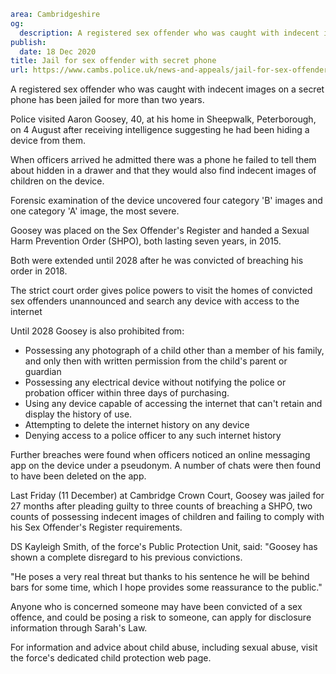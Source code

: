 ```yaml
area: Cambridgeshire
og:
  description: A registered sex offender who was caught with indecent images on a secret phone has been jailed for more than two years.
publish:
  date: 18 Dec 2020
title: Jail for sex offender with secret phone
url: https://www.cambs.police.uk/news-and-appeals/jail-for-sex-offender-with-secret-phone
```

A registered sex offender who was caught with indecent images on a secret phone has been jailed for more than two years.

Police visited Aaron Goosey, 40, at his home in Sheepwalk, Peterborough, on 4 August after receiving intelligence suggesting he had been hiding a device from them.

When officers arrived he admitted there was a phone he failed to tell them about hidden in a drawer and that they would also find indecent images of children on the device.

Forensic examination of the device uncovered four category 'B' images and one category 'A' image, the most severe.

Goosey was placed on the Sex Offender's Register and handed a Sexual Harm Prevention Order (SHPO), both lasting seven years, in 2015.

Both were extended until 2028 after he was convicted of breaching his order in 2018.

The strict court order gives police powers to visit the homes of convicted sex offenders unannounced and search any device with access to the internet

Until 2028 Goosey is also prohibited from:

 * Possessing any photograph of a child other than a member of his family, and only then with written permission from the child's parent or guardian
 * Possessing any electrical device without notifying the police or probation officer within three days of purchasing.
 * Using any device capable of accessing the internet that can't retain and display the history of use.
 * Attempting to delete the internet history on any device
 * Denying access to a police officer to any such internet history

Further breaches were found when officers noticed an online messaging app on the device under a pseudonym. A number of chats were then found to have been deleted on the app.

Last Friday (11 December) at Cambridge Crown Court, Goosey was jailed for 27 months after pleading guilty to three counts of breaching a SHPO, two counts of possessing indecent images of children and failing to comply with his Sex Offender's Register requirements.

DS Kayleigh Smith, of the force's Public Protection Unit, said: "Goosey has shown a complete disregard to his previous convictions.

"He poses a very real threat but thanks to his sentence he will be behind bars for some time, which I hope provides some reassurance to the public."

Anyone who is concerned someone may have been convicted of a sex offence, and could be posing a risk to someone, can apply for disclosure information through Sarah's Law.

For information and advice about child abuse, including sexual abuse, visit the force's dedicated child protection web page.
